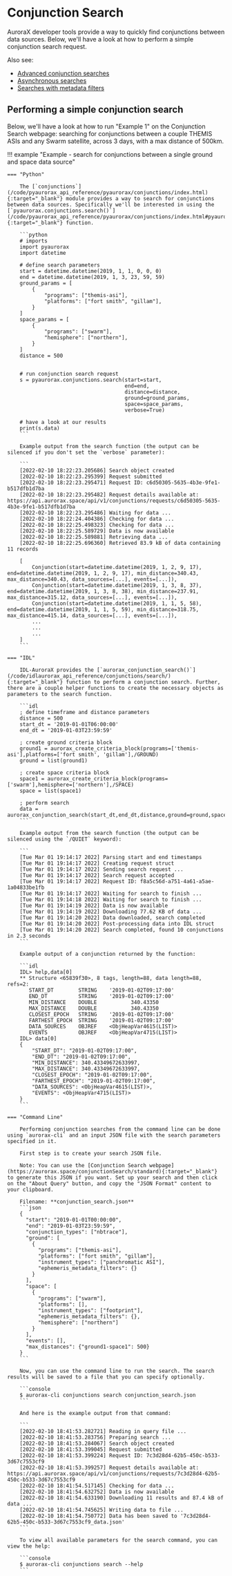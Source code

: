 # Conjunction Search

AuroraX developer tools provide a way to quickly find conjunctions between data sources. Below, we'll have a look at how to perform a simple conjunction search request.

Also see:

* [Advanced conjunction searches](/code/advanced_usage/advanced_conjunctions/)
* [Asynchronous searches](/code/advanced_usage/asynchronous_search/)
* [Searches with metadata filters](/code/advanced_usage/searches_with_metadata_filters/)

## Performing a simple conjunction search

Below, we'll have a look at how to run "Example 1" on the Conjunction Search webpage: searching for conjunctions between a couple THEMIS ASIs and any Swarm satellite, across 3 days, with a max distance of 500km.

!!! example "Example - search for conjunctions between a single ground and space data source"

    === "Python"

        The [`conjunctions`](/code/pyaurorax_api_reference/pyaurorax/conjunctions/index.html){:target="_blank"} module provides a way to search for conjunctions between data sources. Specifically we'll be interested in using the [`pyaurorax.conjunctions.search()`](/code/pyaurorax_api_reference/pyaurorax/conjunctions/index.html#pyaurorax.conjunctions.search){:target="_blank"} function.

        ```python
        # imports
        import pyaurorax
        import datetime

        # define search parameters
        start = datetime.datetime(2019, 1, 1, 0, 0, 0)
        end = datetime.datetime(2019, 1, 3, 23, 59, 59)
        ground_params = [
            {
                "programs": ["themis-asi"],
                "platforms": ["fort smith", "gillam"],
            }
        ]
        space_params = [
            {
                "programs": ["swarm"],
                "hemisphere": ["northern"],
            }
        ]
        distance = 500


        # run conjunction search request
        s = pyaurorax.conjunctions.search(start=start,
                                          end=end,
                                          distance=distance,
                                          ground=ground_params,
                                          space=space_params,
                                          verbose=True)

        # have a look at our results
        print(s.data)
        ```

        Example output from the search function (the output can be silenced if you don't set the `verbose` parameter):

        ```
        [2022-02-10 18:22:23.205686] Search object created
        [2022-02-10 18:22:23.295399] Request submitted
        [2022-02-10 18:22:23.295471] Request ID: c6d50305-5635-4b3e-9fe1-b517dfb1d7ba
        [2022-02-10 18:22:23.295482] Request details available at: https://api.aurorax.space/api/v1/conjunctions/requests/c6d50305-5635-4b3e-9fe1-b517dfb1d7ba
        [2022-02-10 18:22:23.295486] Waiting for data ...
        [2022-02-10 18:22:24.404386] Checking for data ...
        [2022-02-10 18:22:25.498323] Checking for data ...
        [2022-02-10 18:22:25.589729] Data is now available
        [2022-02-10 18:22:25.589881] Retrieving data ...
        [2022-02-10 18:22:25.696360] Retrieved 83.9 kB of data containing 11 records

        [
            Conjunction(start=datetime.datetime(2019, 1, 2, 9, 17), end=datetime.datetime(2019, 1, 2, 9, 17), min_distance=340.43, max_distance=340.43, data_sources=[...], events=[...]), 
            Conjunction(start=datetime.datetime(2019, 1, 3, 8, 37), end=datetime.datetime(2019, 1, 3, 8, 38), min_distance=237.91, max_distance=315.12, data_sources=[...], events=[...]), 
            Conjunction(start=datetime.datetime(2019, 1, 1, 5, 58), end=datetime.datetime(2019, 1, 1, 5, 59), min_distance=318.75, max_distance=415.14, data_sources=[...], events=[...]),
            ...
            ...
            ...
        ]
        ```

    === "IDL"

        IDL-AuroraX provides the [`aurorax_conjunction_search()`](/code/idlaurorax_api_reference/conjunctions/search/){:target="_blank"} function to perform a conjunction search. Further, there are a couple helper functions to create the necessary objects as parameters to the search function.

        ```idl
        ; define timeframe and distance parameters
        distance = 500
        start_dt = '2019-01-01T06:00:00'
        end_dt = '2019-01-03T23:59:59'
        
        ; create ground criteria block
        ground1 = aurorax_create_criteria_block(programs=['themis-asi'],platforms=['fort smith', 'gillam'],/GROUND)
        ground = list(ground1)
        
        ; create space criteria block
        space1 = aurorax_create_criteria_block(programs=['swarm'],hemisphere=['northern'],/SPACE)
        space = list(space1)
        
        ; perform search
        data = aurorax_conjunction_search(start_dt,end_dt,distance,ground=ground,space=space,/NBTRACE)
        ```

        Example output from the search function (the output can be silenced using the `/QUIET` keyword):

        ```
        [Tue Mar 01 19:14:17 2022] Parsing start and end timestamps
        [Tue Mar 01 19:14:17 2022] Creating request struct
        [Tue Mar 01 19:14:17 2022] Sending search request ...
        [Tue Mar 01 19:14:17 2022] Search request accepted
        [Tue Mar 01 19:14:17 2022] Request ID: f8a5c56d-a751-4a61-a5ae-1a04833be1fb
        [Tue Mar 01 19:14:17 2022] Waiting for search to finish ...
        [Tue Mar 01 19:14:18 2022] Waiting for search to finish ...
        [Tue Mar 01 19:14:19 2022] Data is now available
        [Tue Mar 01 19:14:19 2022] Downloading 77.62 KB of data ...
        [Tue Mar 01 19:14:20 2022] Data downloaded, search completed
        [Tue Mar 01 19:14:20 2022] Post-processing data into IDL struct
        [Tue Mar 01 19:14:20 2022] Search completed, found 10 conjunctions in 2.3 seconds
        ```

        Example output of a conjunction returned by the function:

        ```idl
        IDL> help,data[0]
        ** Structure <65839f30>, 8 tags, length=88, data length=88, refs=2:
           START_DT        STRING    '2019-01-02T09:17:00'
           END_DT          STRING    '2019-01-02T09:17:00'
           MIN_DISTANCE    DOUBLE           340.43350
           MAX_DISTANCE    DOUBLE           340.43350
           CLOSEST_EPOCH   STRING    '2019-01-02T09:17:00'
           FARTHEST_EPOCH  STRING    '2019-01-02T09:17:00'
           DATA_SOURCES    OBJREF    <ObjHeapVar4615(LIST)>
           EVENTS          OBJREF    <ObjHeapVar4715(LIST)>
        IDL> data[0]
        {
            "START_DT": "2019-01-02T09:17:00",
            "END_DT": "2019-01-02T09:17:00",
            "MIN_DISTANCE": 340.43349672633997,
            "MAX_DISTANCE": 340.43349672633997,
            "CLOSEST_EPOCH": "2019-01-02T09:17:00",
            "FARTHEST_EPOCH": "2019-01-02T09:17:00",
            "DATA_SOURCES": <ObjHeapVar4615(LIST)>,
            "EVENTS": <ObjHeapVar4715(LIST)>
        }
        ```

    === "Command Line"

        Performing conjunction searches from the command line can be done using `aurorax-cli` and an input JSON file with the search parameters specified in it.

        First step is to create your search JSON file.

        Note: You can use the [Conjunction Search webpage](https://aurorax.space/conjunctionSearch/standard){:target="_blank"} to generate this JSON if you want. Set up your search and then click on the "About Query" button, and copy the "JSON Format" content to your clipboard.

        Filename: **conjunction_search.json**
        ```json
        {
          "start": "2019-01-01T00:00:00",
          "end": "2019-01-03T23:59:59",
          "conjunction_types": ["nbtrace"],
          "ground": [
            {
              "programs": ["themis-asi"],
              "platforms": ["fort smith", "gillam"],
              "instrument_types": ["panchromatic ASI"],
              "ephemeris_metadata_filters": {}
            }
          ],
          "space": [
            {
              "programs": ["swarm"],
              "platforms": [],
              "instrument_types": ["footprint"],
              "ephemeris_metadata_filters": {},
              "hemisphere": ["northern"]
            }
          ],
          "events": [],
          "max_distances": {"ground1-space1": 500}
        }
        ```

        Now, you can use the command line to run the search. The search results will be saved to a file that you can specify optionally.

        ```console
        $ aurorax-cli conjunctions search conjunction_search.json
        ```

        And here is the example output from that command:

        ```
        [2022-02-10 18:41:53.282721] Reading in query file ...
        [2022-02-10 18:41:53.283756] Preparing search ...
        [2022-02-10 18:41:53.284067] Search object created
        [2022-02-10 18:41:53.399045] Request submitted
        [2022-02-10 18:41:53.399224] Request ID: 7c3d28d4-62b5-450c-b533-3d67c7553cf9
        [2022-02-10 18:41:53.399257] Request details available at: https://api.aurorax.space/api/v1/conjunctions/requests/7c3d28d4-62b5-450c-b533-3d67c7553cf9
        [2022-02-10 18:41:54.517145] Checking for data ...
        [2022-02-10 18:41:54.632752] Data is now available
        [2022-02-10 18:41:54.633190] Downloading 11 results and 87.4 kB of data ...
        [2022-02-10 18:41:54.745625] Writing data to file ...
        [2022-02-10 18:41:54.750772] Data has been saved to '7c3d28d4-62b5-450c-b533-3d67c7553cf9_data.json'
        ```

        To view all available parameters for the search command, you can view the help:

        ```console
        $ aurorax-cli conjunctions search --help
        ```
